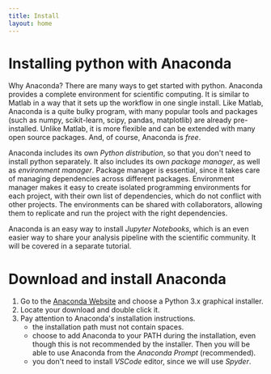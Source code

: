 ```yaml
---
title: Install
layout: home
---
```



# Installing python with Anaconda

Why Anaconda? There are many ways to get started with python. Anaconda provides a complete environment for scientific computing. It is similar to Matlab in a way that it sets up the workflow in one single install. Like Matlab, Anaconda is a quite bulky program, with many popular tools and packages (such as numpy, scikit-learn, scipy, pandas, matplotlib) are already pre-installed. Unlike Matlab, it is more flexible and can be extended with many open source packages. And, of course, Anaconda is *free*.

Anaconda includes its own *Python distribution*, so that you don't need to install python separately. It also includes its own *package manager*, as well as *environment manager*. Package manager is essential, since it takes care of managing dependencies across different packages. Environment manager makes it easy to create isolated programming environments for each project, with their own list of dependencies, which do not conflict with other projects. The environments can be shared with collaborators, allowing them to replicate and run the project with the right dependencies.

Anaconda is an easy way to install *Jupyter Notebooks*, which is an even easier way to share your analysis pipeline with the scientific community. It will be covered in a separate tutorial.


# Download and install Anaconda 

1. Go to the [Anaconda Website](https://www.anaconda.com/download) and choose a Python 3.x graphical installer.
2. Locate your download and double click it.
3. Pay attention to Anaconda's installation instructions.
    - the installation path must not contain spaces. 
    - choose to add Anaconda to your PATH during the installation, even though this is not recommended by the installer. Then you will be able to use Anaconda from the *Anaconda Prompt* (recommended).
    - you don't need to install *VSCode* editor, since we will use *Spyder*.



